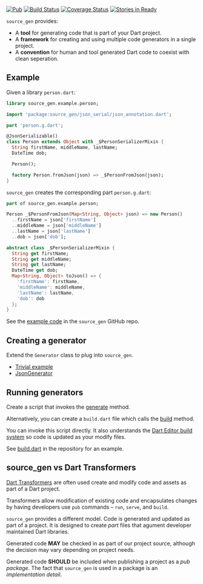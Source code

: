 [![Pub](https://img.shields.io/pub/v/source_gen.svg)]()
[![Build Status](https://travis-ci.org/kevmoo/source_gen.dart.svg)](https://travis-ci.org/kevmoo/source_gen.dart)
[![Coverage Status](https://coveralls.io/repos/kevmoo/source_gen.dart/badge.svg)](https://coveralls.io/r/kevmoo/source_gen.dart)
[![Stories in Ready](https://badge.waffle.io/kevmoo/source_gen.dart.png?label=ready&title=Ready)](https://waffle.io/kevmoo/source_gen.dart)

`source_gen` provides:
* A **tool** for generating code that is part of your Dart project.
* A **framework** for creating and using multiple code generators in a single
  project.
* A **convention** for human and tool generated Dart code to coexist with clean
  seperation.

## Example

Given a library `person.dart`:

```dart
library source_gen.example.person;

import 'package:source_gen/json_serial/json_annotation.dart';

part 'person.g.dart';

@JsonSerializable()
class Person extends Object with _$PersonSerializerMixin {
  String firstName, middleName, lastName;
  DateTime dob;

  Person();

  factory Person.fromJson(json) => _$PersonFromJson(json);
}
```

`source_gen` creates the corresponding part `person.g.dart`:

```dart
part of source_gen.example.person;

Person _$PersonFromJson(Map<String, Object> json) => new Person()
  ..firstName = json['firstName']
  ..middleName = json['middleName']
  ..lastName = json['lastName']
  ..dob = json['dob'];

abstract class _$PersonSerializerMixin {
  String get firstName;
  String get middleName;
  String get lastName;
  DateTime get dob;
  Map<String, Object> toJson() => {
    'firstName': firstName,
    'middleName': middleName,
    'lastName': lastName,
    'dob': dob
  };
}
```

See the [example code][] in the `source_gen` GitHub repo.

## Creating a generator

Extend the `Generator` class to plug into `source_gen`.

* [Trivial example][]
* [JsonGenerator][]

## Running generators

Create a script that invokes the [generate][] method.

Alternatively, you can create a `build.dart` file which calls the [build] 
method.

You can invoke this script directly. It also understands the 
[Dart Editor build system][] so code is updated as your modify files.

See [build.dart][] in the repository for an example.

## source_gen vs Dart Transformers
[Dart Transformers][] are often used create and modify code and assets as part
of a Dart project.

Transformers allow modification of existing code and encapsulates changes by
having developers use `pub` commands – `run`, `serve`, and `build`.

`source_gen` provides a different model. Code is generated and updated
as part of a project. It is designed to create *part* files that agument
developer maintained Dart libraries.

Generated code **MAY** be checked in as part of our project source,
although the decision may vary depending on project needs.

Generated code **SHOULD** be included when publishing a project as a *pub
package*. The fact that `source_gen` is used in a package is an *implementation
detail*.

[Dart Transformers]: https://www.dartlang.org/tools/pub/assets-and-transformers.html
[example code]: https://github.com/kevmoo/source_gen.dart/tree/master/example
[Trivial example]: https://github.com/kevmoo/source_gen.dart/blob/master/test/src/class_comment_generator.dart
[JsonGenerator]: https://github.com/kevmoo/source_gen.dart/blob/master/lib/json_serial/json_generator.dart
[build.dart]: https://github.com/kevmoo/source_gen.dart/blob/master/build.dart
[generate]: http://www.dartdocs.org/documentation/source_gen/latest/index.html#source_gen/source_gen@id_generate
[build]: http://www.dartdocs.org/documentation/source_gen/latest/index.html#source_gen/source_gen@id_build
[Dart Editor build system]: https://www.dartlang.org/tools/editor/build.html